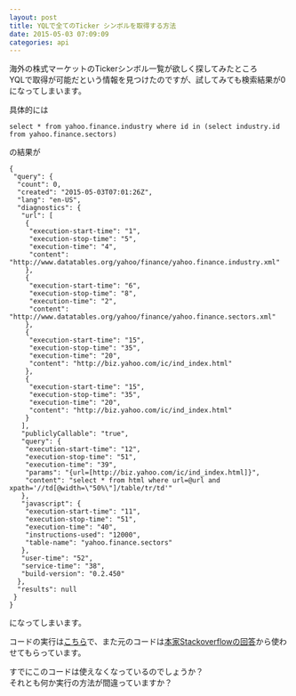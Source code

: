 ```yaml
---
layout: post
title: YQLで全てのTicker シンボルを取得する方法
date: 2015-05-03 07:09:09
categories: api
---
```

<p>海外の株式マーケットのTickerシンボル一覧が欲しく探してみたところ<br>
YQLで取得が可能だという情報を見つけたのですが、試してみても検索結果が0になってしまいます。</p>

<p>具体的には</p>

<pre><code>select * from yahoo.finance.industry where id in (select industry.id from yahoo.finance.sectors)
</code></pre>

<p>の結果が</p>

<pre><code>{
 "query": {
  "count": 0,
  "created": "2015-05-03T07:01:26Z",
  "lang": "en-US",
  "diagnostics": {
   "url": [
    {
     "execution-start-time": "1",
     "execution-stop-time": "5",
     "execution-time": "4",
     "content": "http://www.datatables.org/yahoo/finance/yahoo.finance.industry.xml"
    },
    {
     "execution-start-time": "6",
     "execution-stop-time": "8",
     "execution-time": "2",
     "content": "http://www.datatables.org/yahoo/finance/yahoo.finance.sectors.xml"
    },
    {
     "execution-start-time": "15",
     "execution-stop-time": "35",
     "execution-time": "20",
     "content": "http://biz.yahoo.com/ic/ind_index.html"
    },
    {
     "execution-start-time": "15",
     "execution-stop-time": "35",
     "execution-time": "20",
     "content": "http://biz.yahoo.com/ic/ind_index.html"
    }
   ],
   "publiclyCallable": "true",
   "query": {
    "execution-start-time": "12",
    "execution-stop-time": "51",
    "execution-time": "39",
    "params": "{url=[http://biz.yahoo.com/ic/ind_index.html]}",
    "content": "select * from html where url=@url and xpath='//td[@width=\"50%\"]/table/tr/td'"
   },
   "javascript": {
    "execution-start-time": "11",
    "execution-stop-time": "51",
    "execution-time": "40",
    "instructions-used": "12000",
    "table-name": "yahoo.finance.sectors"
   },
   "user-time": "52",
   "service-time": "38",
   "build-version": "0.2.450"
  },
  "results": null
 }
}
</code></pre>

<p>になってしまいます。</p>

<p>コードの実行は<a href="https://developer.yahoo.com/yql/console/?q=show%20tables&amp;env=store://datatables.org/alltableswithkeys#h=select%20*%20from%20yahoo.finance.industry%20where%20id%20in%20(select%20industry.id%20from%20yahoo.finance.sectors)" rel="nofollow noreferrer">こちら</a>で、また元のコードは<a href="https://stackoverflow.com/questions/5246843/how-to-get-a-complete-list-of-ticker-symbols-from-yahoo-finance">本家Stackoverflowの回答</a>から使わせてもらっています。</p>

<p>すでにこのコードは使えなくなっているのでしょうか？<br>
それとも何か実行の方法が間違っていますか？</p>
